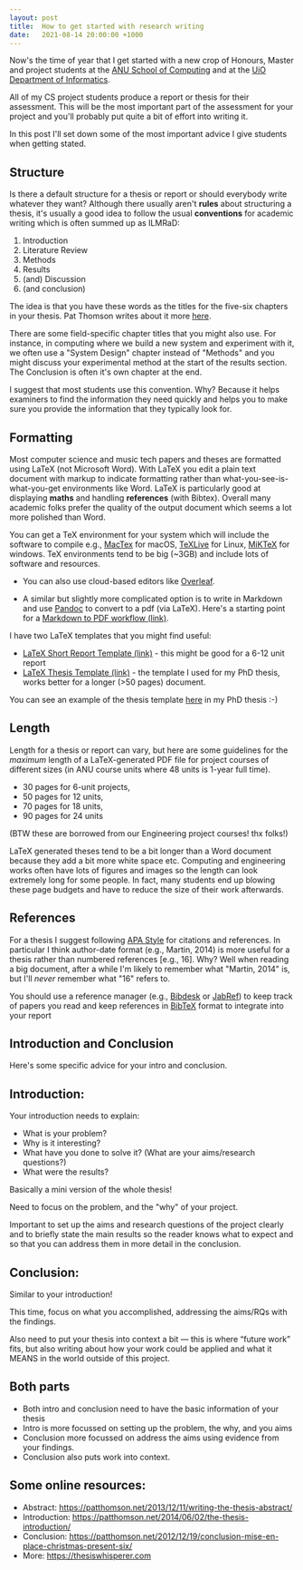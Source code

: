 ```yaml
---
layout: post
title:  How to get started with research writing
date:   2021-08-14 20:00:00 +1000
---
```


Now's the time of year that I get started with a new crop of Honours, Master and project students at the [ANU School of Computing](https://cs.anu.edu.au) and at the [UiO Department of Informatics](https://ifi.uio.no).

All of my CS project students produce a report or thesis for their assessment. This will be the most important part of the assessment for your project and you'll probably put quite a bit of effort into writing it.

In this post I'll set down some of the most important advice I give students when getting stated.

## Structure

Is there a default structure for a thesis or report or should everybody write whatever they want? Although there usually aren't **rules** about structuring a thesis, it's usually a good idea to follow the usual **conventions** for academic writing which is often summed up as ILMRaD:

1. Introduction
2. Literature Review
3. Methods
4. Results
5. (and) Discussion 
6. (and conclusion)

The idea is that you have these words as the titles for the five-six chapters in your thesis. Pat Thomson writes about it more [here](https://patthomson.net/2012/10/19/is-there-a-format-for-a-thesis/).

There are some field-specific chapter titles that you might also use. For instance, in computing where we build a new system and experiment with it, we often use a "System Design" chapter instead of "Methods" and you might discuss your experimental method at the start of the results section. The Conclusion is often it's own chapter at the end.

I suggest that most students use this convention. Why? Because it helps examiners to find the information they need quickly and helps you to make sure you provide the information that they typically look for.

## Formatting

Most computer science and music tech papers and theses are formatted using LaTeX (not Microsoft Word). With LaTeX you edit a plain text document with markup to indicate formatting rather than what-you-see-is-what-you-get environments like Word. LaTeX is particularly good at displaying **maths** and handling **references** (with Bibtex). Overall many academic folks prefer the quality of the output document which seems a lot more polished than Word.

You can get a TeX environment for your system which will include the software to compile e.g., [MacTex](https://www.tug.org/mactex/) for macOS, [TeXLive](https://www.tug.org/texlive/) for Linux, [MiKTeX](https://miktex.org) for windows. TeX environments tend to be big (~3GB) and include lots of software and resources.

- You can also use cloud-based editors like [Overleaf](https://www.overleaf.com/).

- A similar but slightly more complicated  option is to write in Markdown and use [Pandoc](https://pandoc.org/) to convert to a pdf (via LaTeX). Here's a starting point for a [Markdown to PDF workflow (link)](https://github.com/cpmpercussion/chroma-template/).

I have two LaTeX templates that you might find useful: 

- [LaTeX Short Report Template (link)](https://gist.github.com/cpmpercussion/a6fb23976f3a8bf5c045f54ab62ee057) - this might be good for a 6-12 unit report
- [LaTeX Thesis Template (link)](https://gist.github.com/cpmpercussion/cecdaf4e4ca9feea9a53) - the template I used for my PhD thesis, works better for a longer (>50 pages) document.

You can see an example of the thesis template [here](http://hdl.handle.net/1885/101786) in my PhD thesis :-)

## Length

Length for a thesis or report can vary, but here are some guidelines for the _maximum_ length of a LaTeX-generated PDF file for project courses of different sizes (in ANU course units where 48 units is 1-year full time).

- 30 pages for 6-unit projects, 
- 50 pages for 12 units, 
- 70 pages for 18 units, 
- 90 pages for 24 units

(BTW these are borrowed from our Engineering project courses! thx folks!)

LaTeX generated theses tend to be a bit longer than a Word document because they add a bit more white space etc. Computing and engineering works often have lots of figures and images so the length can look extremely long for some people. In fact, many students end up blowing these page budgets and have to reduce the size of their work afterwards.


## References

For a thesis I suggest following [APA Style](https://apastyle.apa.org/) for citations and references. In particular I think author-date format (e.g., Martin, 2014) is more useful for a thesis rather than numbered references [e.g., 16]. Why? Well when reading a big document, after a while I'm likely to remember what "Martin, 2014" is, but I'll _never_ remember what "16" refers to.

You should use a reference manager (e.g., [Bibdesk](https://bibdesk.sourceforge.io/) or [JabRef](https://www.jabref.org/)) to keep track of papers you read and keep references in [BibTeX](http://www.bibtex.org/) format to integrate into your report


## Introduction and Conclusion

Here's some specific advice for your intro and conclusion.

## Introduction:

Your introduction needs to explain:

- What is your problem?
- Why is it interesting?
- What have you done to solve it?  (What are your aims/research questions?)
- What were the results?

Basically a mini version of the whole thesis! 

Need to focus on the problem, and the "why" of your project. 

Important to set up the aims and research questions of the project clearly and to briefly state the main results so the reader knows what to expect and so that you can address them in more detail in the conclusion.

## Conclusion:

Similar to your introduction!

This time, focus on what you accomplished, addressing the aims/RQs with the findings.

Also need to put your thesis into context a bit — this is where “future work” fits, but also writing about how your work could be applied and what it MEANS in the world outside of this project.

## Both parts

- Both intro and conclusion need to have the basic information of your thesis
- Intro is more focussed on setting up the problem, the why, and you aims
- Conclusion more focussed on address the aims using evidence from your findings.
- Conclusion also puts work into context.

## Some online resources:

- Abstract: <https://patthomson.net/2013/12/11/writing-the-thesis-abstract/>
- Introduction: <https://patthomson.net/2014/06/02/the-thesis-introduction/>
- Conclusion: <https://patthomson.net/2012/12/19/conclusion-mise-en-place-christmas-present-six/>
- More: <https://thesiswhisperer.com>

